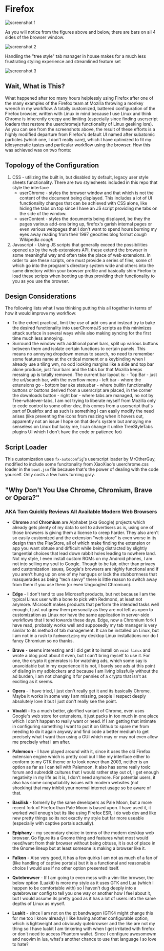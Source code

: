 # Firefox

<img src="assets/1.png" alt="screenshot 1">

<p>As you will notice from the figures above and below, there are bars on all 4 sides of the browser window.</p>

<img src="assets/2.png" alt="screenshot 2">
<p>Handling the "tree style" tab manager in house makes for a much less frustrating styling experience and streamlined feature set</p>
<img src="assets/3.png" alt="screenshot 3">

## Wait, What is This?

What happened after too many hours helplessly using Firefox after one of the many examples of the Firefox team at Mozilla throwing a monkey wrench in my workflow. A totally customized, battered configuration of the Firefox browser, written with Linux in mind because I use Linux and think Chrome is inherently creepy and limiting (especially since finding userscript loaders that restore the userchromejs functionality of Linux geeking lore). As you can see from the screenshots above, the result of these efforts is a highly modified departure from Firefox's default UI named after subatomic particles (which one, I don't really care), which I have optimized to fit my idiosyncratic tastes and particular workflow using the browser. How this was achieved was on two fronts:

## Topology of the Configuration

1. CSS - utilizing the built in, but disabled by default, legacy user style sheets functionality. There are two stylesheets included in this repo that style the interface
    - userChrome - styles the browser window and that which is not the content of the document being displayed. This includes a lot of UI functionality changes that can be achieved with CSS alone, like hiding the tabs on top since I have an JS script providing me tabs on the side of the window.
    - userContent -  styles the documents being displayed, be they the pages various add-ons bring up, firefox's garish internal pages or even various webpages that I don't want to spend hours burning my eyes away reading from their 1997 geocities blog format *cough* Wikipedia *cough*
2. Javascript - Using JS scripts that generally exceed the possibilities opened up by the web extensions API, these extend the browser in some meaningful way and often take the place of web extensions. In order to use these scripts, one must provide a series of files, some of which go into the program's directory system wide and others into the same directory within your browser profile and basically shim Firefox to load these scripts when booting up thus providing their functionality to you as you use the browser.

## Design Considerations

The following lists what I was thinking putting this all together in terms of how it would improve my workflow:

  - To the extent practical, limit the use of add-ons and instead try to bake the desired functionality into userChromeJS scripts as this minimizes attack surface in several ways while also making syncing for the first time much less annoying.
  - Surround the window with additional panel bars, split up various buttons between them and isolate certain functions to certain panels. This means no annoying dropdown menus to search, no need to remember some features name at the critical moment or a keybinding when I already use a tiling wm, no odd looking margins like a side and top bar alone produce, just four bars and the tabs bar that Mozilla keeps messing up is totally removed. The current bar layout is:
        - Top Bar - just the url/search bar, with the overflow menu
        - left bar - where the extensions go
        - bottom bar aka statusbar - where builtin functionality buttons or buttons derived from a userscript are placed, in the corner the downloads button
        - right bar - where tabs are managed, no not by Tree-whatever-tabs, I am not trying to liberate myself from Mozilla only to cede control to some other dev, this comes from a userscript that's part of Duskfox and as such is something I can easily modify the need arises (like preventing the icons from resizing when it hovers out, apparently not an issue I hope on that dev's system but annoying me senseless on Linux but lucky me, I can change it unlike TreeStyleTabs plugins UI which I don't have the code or patience for)

## Script Loader

This customization uses `fx-autoconfig`'s userscript loader by MrOtherGuy, modified to include some funcitonality from XiaoXiao's userchrome.css loader in the `boot.jsm` file because that's the power of dealing with the code yourself. Only costs a few hairs turning gray.

## "Why Don't You Use Chrome, Chromium, Brave or Opera?"
###  AKA Tom Quickly Reviews All Available Modern Web Browsers

- **Chrome** and **Chromium** are Alphabet (aka Google) projects which already gets plenty of my data to sell to advertisers as is, using one of those browsers is giving them a license to creep harder. They also aren't so easily customized and the extension "web store" is even worse in its design than the PlayStore, all of which make finding the extension or app you want obtuse and difficult while being distracted by slightly tangential choices that lead down rabbit holes leading to nowhere land. Not my style, I even install custom ROMs on my Android phones, I am not into selling my soul to Google. Though to be fair, other than privacy and customization issues, Google's browsers are highly functional and if you aren't hung up on one of my hangups or lack the stubbornness that masquerades as being "tech savvy" there is little reason to switch away from them if you use them (or even Ungoogled Chromium).

- **Edge** - I don't tend to use Microsoft products, but not because I am the typical Linux user with a bone to pick with Redmond, at least not anymore. Microsoft makes products that perform the intended tasks well enough, I just out grew them personally as they are not left as open to customization as Linux nor have the same application in server-side workflows that I tend towards these days. Edge, now a Chromium fork I have read, probably works well and supposedly my tab manager is very similar to its method of tab management. It can be installed on Linux, but I am not in a rush to `Redmondizing` my desktop Linux installations nor do I fancy Chromium so no thanks.  

- **Brave** - seems interesting and I did get it to install on `void linux` and wrote a blog post about it even, but I can't bring myself to use it. For one, the crypto it generates is for watching ads, which some say is unavoidable but in my experience it is not, I barely see ads at this point of dialing in my adblockers and because I am living blissfully without the ad burden, I am not changing it for pennies of a crypto that isn't as exciting as it seems. 

- **Opera** - I have tried, I just don't really get it and its basically Chrome. Maybe it works in some way I am missing, people I respect deeply absolutely love it but I just don't really see the point. 

- **Vivaldi** - Its a much better, glorified variant of Chrome, even uses Google's web store for extensions, it just packs in too much in one place which I don't happen to really want or need. If I am getting that intimate in configuring something I want to put it on Github to spare me from needing to do it again anyway and find code a better medium to get precisely what I want than using a GUI which may or may not even allow me precisely what I am after.

- **Palemoon** - I have played around with it, since it uses the old Firefox extension engine which is pretty cool but I like my interface either to conform to my GTK theme or to look newer than 2003, neither is an option as far as I can tell with Palemoon. It also has some really toxic forum and subreddit cultures that I would rather stay out of, I get enough negativity in my life as it is, I don't need anymore. For potential users, it also has some compatiablity issues with modern websites (not shocking) that may inhibit your normal internet usage so be aware of that. 

- **Basilisk** - formerly by the same developers as Pale Moon, but a more recent fork of Firefox than Pale Moon is based upon. I have used it, it worked well enough but its like using Firefox ESR, I do web dev and like new pretty things so its not exactly my style but far more useable (especially with captive portals actually).

- **Epiphany** - my secondary choice in terms of the modern desktop web browser. Go figure its a Gnome thing and features what most would need/want from their browser without being obtuse, it is out of place in the Gnome lineup but at least someone is making a browser like it. 

- **Falkon** - Also very good, it has a few quirks I am not as much of a fan of (like handling of captive portals) but it is a functional and reasonable choice I would use if no other option presented itself. 

- **Qutebrowser** - If I am going to even mess with a vim-like browser, the below option (Luakit) is more my style as it uses GTK and Lua (which I happen to be comfortable with) so I haven't dug deeply into a qutebrowser config to tell you one way or another how I feel about it, but I would assume its pretty good as it has a lot of users into the same depths of Linux as myself.

- **Luakit** - since I am not on the qt bandwagon (GTK4 might change this for me too I know already) I like having another configurable option, which is lightweight and obviously qutebrowser and the like are not my thing so I have luakit I am tinkering with when I get irritated with firefox or don't need to access Phantom wallet. Since I configure awesomewm and neovim in lua, what's another chance to use that language I so love to hate?
